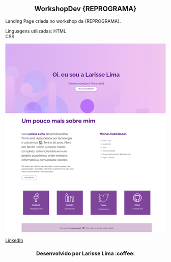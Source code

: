 <h2 align="center">WorkshopDev {REPROGRAMA}</h2>

Landing Page criada no workshop da {REPROGRAMA}.<br>

Linguagens utilizadas:
HTML<br>
CSS<br>


<img src="./imagens/assets/img1.png">
<img src="./imagens/assets/img2.png">
<img src="./imagens/assets/img3.png">

[ LinkedIn ](https://www.linkedin.com/in/larisselima/)

<h3 align="center">Desenvolvido por Larisse Lima :coffee: </h3>
